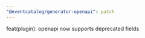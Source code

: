 ```yaml
---
"@eventcatalog/generator-openapi": patch
---
```


feat(plugin): openapi now supports deprecated fields
